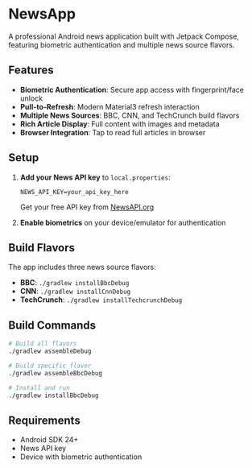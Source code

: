 # NewsApp

A professional Android news application built with Jetpack Compose, featuring biometric authentication and multiple news source flavors.

## Features

- **Biometric Authentication**: Secure app access with fingerprint/face unlock
- **Pull-to-Refresh**: Modern Material3 refresh interaction
- **Multiple News Sources**: BBC, CNN, and TechCrunch build flavors
- **Rich Article Display**: Full content with images and metadata
- **Browser Integration**: Tap to read full articles in browser

## Setup

1. **Add your News API key** to `local.properties`:
   ```properties
   NEWS_API_KEY=your_api_key_here
   ```
   Get your free API key from [NewsAPI.org](https://newsapi.org/)

2. **Enable biometrics** on your device/emulator for authentication

## Build Flavors

The app includes three news source flavors:

- **BBC**: `./gradlew installBbcDebug`
- **CNN**: `./gradlew installCnnDebug`  
- **TechCrunch**: `./gradlew installTechcrunchDebug`

## Build Commands

```bash
# Build all flavors
./gradlew assembleDebug

# Build specific flavor
./gradlew assembleBbcDebug

# Install and run
./gradlew installBbcDebug
```

## Requirements

- Android SDK 24+
- News API key
- Device with biometric authentication
